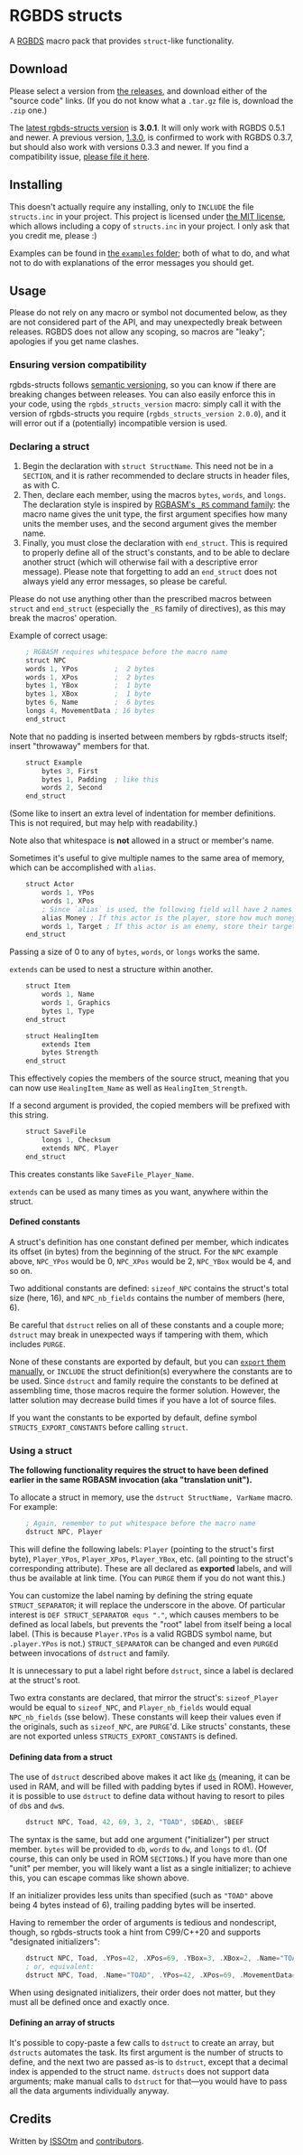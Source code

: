 # RGBDS structs

A [RGBDS](https://rgbds.gbdev.io) macro pack that provides `struct`-like functionality.

## Download

Please select a version from [the releases](https://github.com/ISSOtm/rgbds-structs/releases), and download either of the "source code" links.
(If you do not know what a `.tar.gz` file is, download the `.zip` one.)

The [latest rgbds-structs version](https://github.com/ISSOtm/rgbds-structs/releases/latest) is **3.0.1**.
It will only work with RGBDS 0.5.1 and newer.
A previous version, [1.3.0](https://github.com/ISSOtm/rgbds-structs/releases/tag/v1.3.0), is confirmed to work with RGBDS 0.3.7, but should also work with versions 0.3.3 and newer.
If you find a compatibility issue, [please file it here](https://github.com/ISSOtm/rgbds-structs/issues/new).

## Installing

This doesn't actually require any installing, only to `INCLUDE` the file `structs.inc` in your project.
This project is licensed under [the MIT license](https://github.com/ISSOtm/rgbds-structs/blob/master/LICENSE), which allows including a copy of `structs.inc` in your project.
I only ask that you credit me, please :)

Examples can be found in [the `examples` folder](https://github.com/ISSOtm/rgbds-structs/tree/master/examples); both of what to do, and what not to do with explanations of the error messages you should get.

## Usage

Please do not rely on any macro or symbol not documented below, as they are not considered part of the API, and may unexpectedly break between releases.
RGBDS does not allow any scoping, so macros are "leaky"; apologies if you get name clashes.

### Ensuring version compatibility

rgbds-structs follows [semantic versioning](https://semver.org), so you can know if there are breaking changes between releases.
You can also easily enforce this in your code, using the `rgbds_structs_version` macro: simply call it with the version of rgbds-structs you require (`rgbds_structs_version 2.0.0`), and it will error out if a (potentially) incompatible version is used.

### Declaring a struct

1. Begin the declaration with `struct StructName`.
   This need not be in a `SECTION`, and it is rather recommended to declare structs in header files, as with C.
2. Then, declare each member, using the macros `bytes`, `words`, and `longs`.
   The declaration style is inspired by [RGBASM's `_RS` command family](https://rgbds.gbdev.io/docs/v0.5.2/rgbasm.5/#Offset_constants): the macro name gives the unit type, the first argument specifies how many units the member uses, and the second argument gives the member name.
3. Finally, you must close the declaration with `end_struct`.
   This is required to properly define all of the struct's constants, and to be able to declare another struct (which will otherwise fail with a descriptive error message).
   Please note that forgetting to add an `end_struct` does not always yield any error messages, so please be careful.

Please do not use anything other than the prescribed macros between `struct` and `end_struct` (especially the `_RS` family of directives), as this may break the macros' operation.

Example of correct usage:

```asm
    ; RGBASM requires whitespace before the macro name
    struct NPC
    words 1, YPos         ;  2 bytes
    words 1, XPos         ;  2 bytes
    bytes 1, YBox         ;  1 byte
    bytes 1, XBox         ;  1 byte
    bytes 6, Name         ;  6 bytes
    longs 4, MovementData ; 16 bytes
    end_struct
```

Note that no padding is inserted between members by rgbds-structs itself; insert "throwaway" members for that.

```asm
    struct Example
        bytes 3, First
        bytes 1, Padding  ; like this
        words 2, Second
    end_struct
```

(Some like to insert an extra level of indentation for member definitions. This is not required, but may help with readability.)

Note also that whitespace is **not** allowed in a struct or member's name.

Sometimes it's useful to give multiple names to the same area of memory, which can be accomplished with `alias`.

```asm
    struct Actor
        words 1, YPos
        words 1, XPos
        ; Since `alias` is used, the following field will have 2 names
        alias Money ; If this actor is the player, store how much money they have.
        words 1, Target ; If this actor is an enemy, store their target actor.
    end_struct
```

Passing a size of 0 to any of `bytes`, `words`, or `longs` works the same.

`extends` can be used to nest a structure within another.

```asm
    struct Item
        words 1, Name
        words 1, Graphics
        bytes 1, Type
    end_struct

    struct HealingItem
        extends Item
        bytes Strength
    end_struct
```

This effectively copies the members of the source struct, meaning that you can now use `HealingItem_Name` as well as `HealingItem_Strength`.

If a second argument is provided, the copied members will be prefixed with this string.

```asm
    struct SaveFile
        longs 1, Checksum
        extends NPC, Player
    end_struct
```

This creates constants like `SaveFile_Player_Name`.

`extends` can be used as many times as you want, anywhere within the struct.

#### Defined constants

A struct's definition has one constant defined per member, which indicates its offset (in bytes) from the beginning of the struct.
For the `NPC` example above, `NPC_YPos` would be 0, `NPC_XPos` would be 2, `NPC_YBox` would be 4, and so on.

Two additional constants are defined: `sizeof_NPC` contains the struct's total size (here, 16), and `NPC_nb_fields` contains the number of members (here, 6).

Be careful that `dstruct` relies on all of these constants and a couple more; `dstruct` may break in unexpected ways if tampering with them, which includes `PURGE`.

None of these constants are exported by default, but you can [`export` them manually](https://rgbds.gbdev.io/docs/v0.5.2/rgbasm.5/#Exporting_and_importing_symbols), or `INCLUDE` the struct definition(s) everywhere the constants are to be used.
Since `dstruct` and family require the constants to be defined at assembling time, those macros require the former solution.
However, the latter solution may decrease build times if you have a lot of source files.

If you want the constants to be exported by default, define symbol `STRUCTS_EXPORT_CONSTANTS` before calling `struct`.

### Using a struct

**The following functionality requires the struct to have been defined earlier in the same RGBASM invocation (aka "translation unit").**

To allocate a struct in memory, use the `dstruct StructName, VarName` macro. For example:

```asm
    ; Again, remember to put whitespace before the macro name
    dstruct NPC, Player
```

This will define the following labels: `Player` (pointing to the struct's first byte), `Player_YPos`, `Player_XPos`, `Player_YBox`, etc. (all pointing to the struct's corresponding attribute).
These are all declared as **exported** labels, and will thus be available at link time.
(You can `PURGE` them if you do not want this.)

You can customize the label naming by defining the string equate `STRUCT_SEPARATOR`; it will replace the underscore in the above.
Of particular interest is `DEF STRUCT_SEPARATOR equs "."`, which causes members to be defined as local labels, but prevents the "root" label from itself being a local label.
(This is because `Player.YPos` is a valid RGBDS symbol name, but `.player.YPos` is not.)
`STRUCT_SEPARATOR` can be changed and even `PURGE`d between invocations of `dstruct` and family.

It is unnecessary to put a label right before `dstruct`, since a label is declared at the struct's root.

Two extra constants are declared, that mirror the struct's: `sizeof_Player` would be equal to `sizeof_NPC`, and `Player_nb_fields` would equal `NPC_nb_fields` (sse below).
These constants will keep their values even if the originals, such as `sizeof_NPC`, are `PURGE`'d.
Like structs' constants, these are not exported unless `STRUCTS_EXPORT_CONSTANTS` is defined.

#### Defining data from a struct

The use of `dstruct` described above makes it act like [`ds`](https://rgbds.gbdev.io/docs/v0.5.2/rgbasm.5/#Statically_allocating_space_in_RAM) (meaning, it can be used in RAM, and will be filled with padding bytes if used in ROM).
However, it is possible to use `dstruct` to define data without having to resort to piles of `db`s and `dw`s.

```asm
    dstruct NPC, Toad, 42, 69, 3, 2, "TOAD", $DEAD\, $BEEF
```

The syntax is the same, but add one argument ("initializer") per struct member.
`bytes` will be provided to `db`, `words` to `dw`, and `longs` to `dl`.
(Of course, this can only be used in ROM `SECTION`s.)
If you have more than one "unit" per member, you will likely want a list as a single initializer; to achieve this, you can escape commas like shown above.

If an initializer provides less units than specified (such as `"TOAD"` above being 4 bytes instead of 6), trailing padding bytes will be inserted.

Having to remember the order of arguments is tedious and nondescript, though, so rgbds-structs took a hint from C99/C++20 and supports "designated initializers":

```asm
    dstruct NPC, Toad, .YPos=42, .XPos=69, .YBox=3, .XBox=2, .Name="TOAD", .MovementData=$DEAD\, $BEEF
    ; or, equivalent:
    dstruct NPC, Toad, .Name="TOAD", .YPos=42, .XPos=69, .MovementData=$DEAD\, $BEEF, .YBox=3, .XBox=2
```

When using designated initializers, their order does not matter, but they must all be defined once and exactly once.

#### Defining an array of structs

It's possible to copy-paste a few calls to `dstruct` to create an array, but `dstructs` automates the task.
Its first argument is the number of structs to define, and the next two are passed as-is to `dstruct`, except that a decimal index is appended to the struct name.
`dstructs` does not support data arguments; make manual calls to `dstruct` for that—you would have to pass all the data arguments individually anyway.

## Credits

Written by [ISSOtm](https://github.com/ISSOtm) and [contributors](https://github.com/ISSOtm/rgbds-structs/graphs/contributors).
